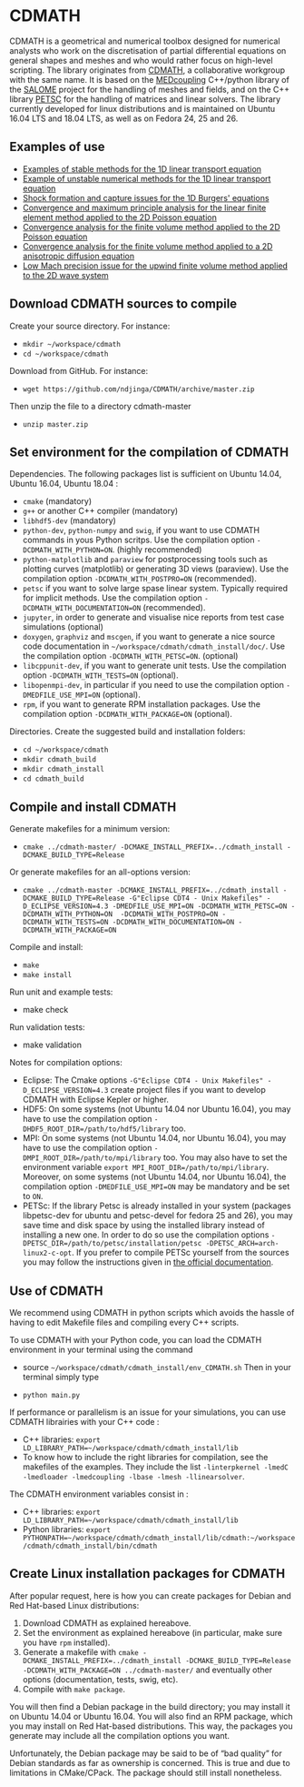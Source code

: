 CDMATH
======

CDMATH is a geometrical and numerical toolbox designed for numerical analysts who work on the discretisation of partial differential equations on general shapes and meshes and who would rather focus on high-level scripting. The library originates from [CDMATH](http://cdmath.jimdo.com), a collaborative workgroup with the same name. It is based on the [MEDcoupling](https://docs.salome-platform.org/latest/dev/MEDCoupling/tutorial/index.html) C++/python library of the [SALOME](http://www.salome-platform.org/) project for the handling of meshes and fields, and on the C++ library [PETSC](https://www.mcs.anl.gov/petsc/) for the handling of matrices and linear solvers. The library currently developed for linux distributions and is maintained on Ubuntu 16.04 LTS and 18.04 LTS, as well as on Fedora 24, 25 and 26.

Examples of use
---------------
- [Examples of stable methods for the 1D linear transport equation](tests/doc/1DTransportEquation/RegularGrid/TransportEquation1D_RegularGrid.ipynb)
- [Example of unstable numerical methods for the 1D linear transport equation](tests/doc/1DTransportEquation/UnstableSchemes/TransportEquation1D_UnstableSchemes.ipynb)
- [Shock formation and capture issues for the 1D Burgers' equations](tests/doc/1DBurgersEquation/BurgersEquation1D.ipynb)
- [Convergence and maximum principle analysis for the linear finite element method applied to the 2D Poisson equation](tests/doc/2DPoissonEF/Convergence_Poisson_FE_SQUARE.ipynb)
- [Convergence analysis for the finite volume method applied to the 2D Poisson equation](tests/doc/2DPoissonVF/Convergence_Poisson_FV5_SQUARE.ipynb)
- [Convergence analysis for the finite volume method applied to a 2D anisotropic diffusion equation](tests/doc/2DPoissonVF/Convergence_Diffusion_FV5_SQUARE.ipynb)
- [Low Mach precision issue for the upwind finite volume method applied to the 2D wave system](tests/doc/2DWaveSystemVF_stationary/Convergence_WaveSystem_Upwind_SQUARE.ipynb)

Download CDMATH sources to compile
----------------------------------

Create your source directory. For instance:
* `mkdir ~/workspace/cdmath`
* `cd ~/workspace/cdmath`

Download from GitHub. For instance:
* `wget https://github.com/ndjinga/CDMATH/archive/master.zip`

Then unzip the file to a directory cdmath-master
* `unzip master.zip`


Set environment for the compilation of CDMATH
---------------------------------------------
Dependencies. The following packages list is sufficient on Ubuntu 14.04, Ubuntu 16.04, Ubuntu 18.04 :

 - `cmake` (mandatory)
 - `g++` or another C++ compiler (mandatory)
 - `libhdf5-dev` (mandatory)
 - `python-dev`, `python-numpy` and `swig`, if you want to use CDMATH commands in yous Python scritps. Use the compilation option `-DCDMATH_WITH_PYTHON=ON`. (highly recommended)
 - `python-matplotlib` and `paraview` for postprocessing tools such as plotting curves (matplotlib) or generating 3D views (paraview). Use the compilation option `-DCDMATH_WITH_POSTPRO=ON` (recommended).
 - `petsc` if you want to solve large spase linear system. Typically required for implicit methods. Use the compilation option `-DCDMATH_WITH_DOCUMENTATION=ON` (recommended).
 - `jupyter`, in order to generate and visualise nice reports from test case simulations (optional)
 - `doxygen`, `graphviz` and `mscgen`, if you want to generate a nice source code documentation in `~/workspace/cdmath/cdmath_install/doc/`. Use the compilation option `-DCDMATH_WITH_PETSC=ON`. (optional)
 - `libcppunit-dev`, if you want to generate unit tests. Use the compilation option `-DCDMATH_WITH_TESTS=ON` (optional).
 - `libopenmpi-dev`, in particular if you need to use the compilation option `-DMEDFILE_USE_MPI=ON` (optional).
 - `rpm`, if you want to generate RPM installation packages. Use the compilation option `-DCDMATH_WITH_PACKAGE=ON` (optional).

Directories. Create the suggested build and installation folders:
* `cd ~/workspace/cdmath`
* `mkdir cdmath_build`
* `mkdir cdmath_install`
* `cd cdmath_build`


Compile and install CDMATH
--------------------------
Generate makefiles for a minimum version:
* `cmake ../cdmath-master/ -DCMAKE_INSTALL_PREFIX=../cdmath_install -DCMAKE_BUILD_TYPE=Release`

Or generate makefiles for an all-options version:
* `cmake ../cdmath-master -DCMAKE_INSTALL_PREFIX=../cdmath_install -DCMAKE_BUILD_TYPE=Release -G"Eclipse CDT4 - Unix Makefiles" -D_ECLIPSE_VERSION=4.3 -DMEDFILE_USE_MPI=ON -DCDMATH_WITH_PETSC=ON -DCDMATH_WITH_PYTHON=ON  -DCDMATH_WITH_POSTPRO=ON -DCDMATH_WITH_TESTS=ON -DCDMATH_WITH_DOCUMENTATION=ON -DCDMATH_WITH_PACKAGE=ON`

Compile and install:
* `make`
* `make install`

Run unit and example tests:
* make check

Run validation tests:
* make validation

Notes for compilation options:
* Eclipse: The Cmake options `-G"Eclipse CDT4 - Unix Makefiles" -D_ECLIPSE_VERSION=4.3` create project files if you want to develop CDMATH with Eclipse Kepler or higher.
* HDF5: On some systems (not Ubuntu 14.04 nor Ubuntu 16.04), you may have to use the compilation option `-DHDF5_ROOT_DIR=/path/to/hdf5/library` too.
* MPI: On some systems (not Ubuntu 14.04, nor Ubuntu 16.04), you may have to use the compilation option `-DMPI_ROOT_DIR=/path/to/mpi/library` too. You may also have to set the environment variable `export MPI_ROOT_DIR=/path/to/mpi/library`. Moreover, on some systems (not Ubuntu 14.04, nor Ubuntu 16.04), the compilation option `-DMEDFILE_USE_MPI=ON` may be mandatory and be set to `ON`.
* PETSc: If the library Petsc is already installed in your system (packages libpetsc-dev for ubuntu and petsc-devel for fedora 25 and 26), you may save time and disk space by using the installed library instead of installing a new one. In order to do so use the compilation options `-DPETSC_DIR=/path/to/petsc/installation/petsc -DPETSC_ARCH=arch-linux2-c-opt`. If you prefer to compile PETSc yourself from the sources you may follow the instructions given in [the official documentation](http://www.mcs.anl.gov/petsc/documentation/installation.html).

Use of CDMATH
-------------
We recommend using CDMATH in python scripts which avoids the hassle of having to edit Makefile files and compiling every C++ scripts.

To use CDMATH with your Python code, you can load the CDMATH environment in your terminal using the command
 * source `~/workspace/cdmath/cdmath_install/env_CDMATH.sh`
Then in your terminal simply type
- `python main.py `

If performance or parallelism is an issue for your simulations, you can use CDMATH librairies with your C++ code :
 * C++ libraries: `export LD_LIBRARY_PATH=~/workspace/cdmath/cdmath_install/lib`
 * To know how to include the right libraries for compilation, see the makefiles of the examples. They include the list `-linterpkernel -lmedC -lmedloader -lmedcoupling -lbase -lmesh -llinearsolver`.

The CDMATH environment variables consist in :
 * C++ libraries: `export LD_LIBRARY_PATH=~/workspace/cdmath/cdmath_install/lib`
 * Python libraries: `export PYTHONPATH=~/workspace/cdmath/cdmath_install/lib/cdmath:~/workspace/cdmath/cdmath_install/bin/cdmath`

Create Linux installation packages for CDMATH
---------------------------------------------
After popular request, here is how you can create packages for Debian and Red Hat-based Linux distributions:

1. Download CDMATH as explained hereabove.
2. Set the environment as explained hereabove (in particular, make sure you have `rpm` installed).
3. Generate a makefile with `cmake -DCMAKE_INSTALL_PREFIX=../cdmath_install -DCMAKE_BUILD_TYPE=Release -DCDMATH_WITH_PACKAGE=ON ../cdmath-master/` and eventually other options (documentation, tests, swig, etc).
4. Compile with `make package`.

You will then find a Debian package in the build directory; you may install it on Ubuntu 14.04 or Ubuntu 16.04. You will also find an RPM package, which you may install on Red Hat-based distributions. This way, the packages you generate may include all the compilation options you want.

Unfortunately, the Debian package may be said to be of “bad quality” for Debian standards as far as ownership is concerned. This is true and due to limitations in CMake/CPack. The package should still install nonetheless.
